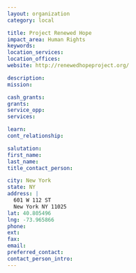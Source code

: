 ```yaml
---
layout: organization
category: local

title: Project Renewed Hope
impact_area: Human Rights
keywords: 
location_services: 
location_offices: 
website: http://renewedhopeproject.org/

description: 
mission: 

cash_grants: 
grants: 
service_opp: 
services: 

learn: 
cont_relationship: 

salutation: 
first_name: 
last_name: 
title_contact_person: 

city: New York
state: NY
address: |
  601 W 112 ST  
  New York NY 11025
lat: 40.805496
lng: -73.965866
phone: 
ext: 
fax: 
email: 
preferred_contact: 
contact_person_intro: 
---
```

